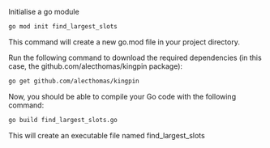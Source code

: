 Initialise a go module
```bash
go mod init find_largest_slots
```

This command will create a new go.mod file in your project directory.

Run the following command to download the required dependencies (in this case, the github.com/alecthomas/kingpin package):

```bash
go get github.com/alecthomas/kingpin
```

Now, you should be able to compile your Go code with the following command:
```bash
go build find_largest_slots.go
```

This will create an executable file named find_largest_slots
